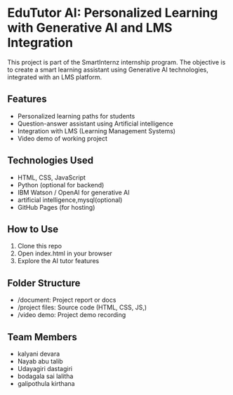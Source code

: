 # EduTutor AI: Personalized Learning with Generative AI and LMS Integration

This project is part of the SmartInternz internship program. The objective is to create a smart learning assistant using Generative AI technologies, integrated with an LMS platform.

## Features
- Personalized learning paths for students 
- Question-answer assistant using Artificial intelligence 
- Integration with LMS (Learning Management Systems)
- Video demo of working  project 

## Technologies Used
- HTML, CSS, JavaScript
- Python (optional for backend)
- IBM Watson / OpenAI for generative AI
- artificial intelligence,mysql(optional)
- GitHub Pages (for hosting)

## How to Use
1. Clone this repo
2. Open index.html in your browser
3. Explore the AI tutor features

## Folder Structure
- /document: Project report or docs
- /project files: Source code (HTML, CSS, JS,)
- /video demo: Project demo recording

## Team Members
- kalyani devara 
- Nayab abu talib
- Udayagiri dastagiri 
- bodagala sai lalitha
- galipothula kirthana
